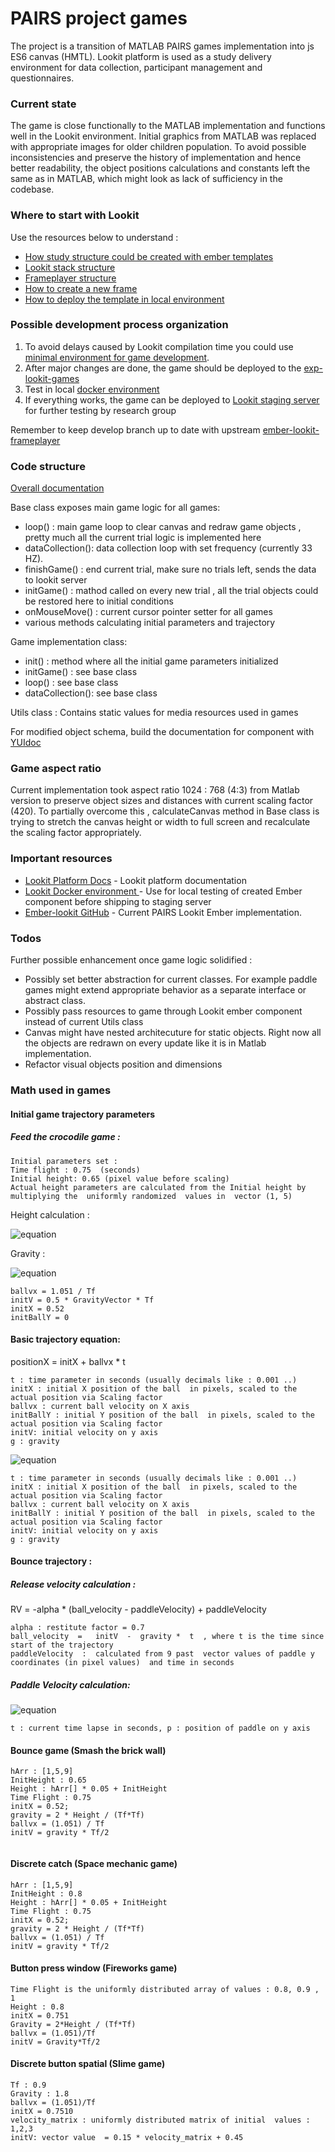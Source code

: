 # PAIRS project games  

The project is a transition of MATLAB PAIRS games implementation into js ES6 canvas (HMTL). Lookit platform is used as a study delivery environment for data collection, participant management and questionnaires.

### Current state 
The game is close functionally to the MATLAB implementation and functions well in the Lookit environment. Initial graphics from MATLAB was replaced with appropriate images for older children population.
To avoid possible inconsistencies and preserve the history of implementation and hence better readability, the object positions calculations and constants left the same as in MATLAB, which might look as lack of sufficiency in the codebase.

### Where to start with Lookit 
Use the resources below to understand :
- [How study structure could be created with ember templates](https://lookit.readthedocs.io/en/develop/researchers-create-experiment.html#experiment-structure)
- [Lookit stack structure](https://lookit.readthedocs.io/en/develop/install-django-project.html)
- [Frameplayer structure](https://lookit.readthedocs.io/en/develop/install-ember-app.html)
- [How to create a new frame](https://lookit.readthedocs.io/en/develop/frame-dev-creation.html)
- [How to deploy the template in local environment]()


### Possible development process organization

1. To avoid delays caused by Lookit compilation time you could use [minimal environment for game development](https://github.com/elcrion/PI_game_template).
2. After major changes are done, the game should be deployed to the [exp-lookit-games](https://github.com/elcrion/ember-lookit-frameplayer/tree/develop) 
3. Test in local [docker environment](https://github.com/elcrion/PI_docker)
4. If everything works, the game can be deployed to [Lookit staging server](https://staging-lookit.cos.io) for further testing by research group

Remember to keep develop branch up to date with upstream [ember-lookit-frameplayer](https://github.com/lookit/ember-lookit-frameplayer)
     
### Code structure 

[Overall documentation](https://elcrion.github.io/PI_game_template/index.html)

Base class exposes main game logic for all games: 
- loop() : main game loop to clear canvas and redraw game objects , pretty much all the current trial  logic is implemented here
- dataCollection(): data collection loop with set frequency (currently 33 HZ). 
- finishGame() : end current trial, make sure no trials left, sends the data to lookit server 
- initGame() : mathod called on every new trial , all the trial objects could be restored here to initial conditions
- onMouseMove() : current cursor pointer setter for all games
- various methods calculating initial parameters and trajectory


Game implementation class: 
- init() : method where all the initial game parameters initialized
- initGame() : see base class 
- loop() : see base class 
- dataCollection(): see base class 

Utils class : Contains static values for media resources used in games


For modified object schema, build the documentation for component with [YUIdoc](https://lookit.readthedocs.io/en/develop/frame-dev-creation.html#documenting-your-frame)

### Game aspect ratio 
Current implementation took aspect ratio 1024 : 768  (4:3) from Matlab version to preserve object sizes and distances with current scaling factor (420).  To partially overcome this ,  calculateCanvas method in Base class is trying to stretch the canvas height or width to full screen and recalculate the scaling factor appropriately.

###  Important resources
* [Lookit Platform Docs](https://lookit.readthedocs.io/en/develop/frame-dev.html) - Lookit platform documentation
* [Lookit Docker environment ](https://github.com/elcrion/PI_docker) - Use for local testing of created Ember component before shipping to staging server
* [Ember-lookit GitHub](https://github.com/elcrion/ember-lookit-frameplayer) - Current PAIRS Lookit Ember implementation.

### Todos
Further possible enhancement once game logic solidified : 
- Possibly set better abstraction for current classes. For example paddle games might extend appropriate behavior as a separate interface or abstract class.
- Possibly pass resources to game through Lookit ember component instead of current Utils class 
- Canvas might have nested architecuture for static objects. Right now all the objects are redrawn on every update like it is in Matlab implementation.
- Refactor visual objects position and dimensions 



### Math used in games
#### Initial game trajectory parameters 
##### Feed the crocodile game : 

```
Initial parameters set : 
Time flight : 0.75  (seconds)
Initial height: 0.65 (pixel value before scaling)  
Actual height parameters are calculated from the Initial height by multiplying the  uniformly randomized  values in  vector (1, 5)
```
Height calculation : 

![equation](https://i.ibb.co/vZzbY1T/render-2.png)


Gravity : 

![equation](https://i.ibb.co/SdK51QX/render-3.png)


```
ballvx = 1.051 / Tf 
initV = 0.5 * GravityVector * Tf
initX = 0.52 
initBallY = 0 
```

#### Basic trajectory equation:
positionX =  initX + ballvx * t 
```
t : time parameter in seconds (usually decimals like : 0.001 ..)
initX : initial X position of the ball  in pixels, scaled to the actual position via Scaling factor
ballvx : current ball velocity on X axis 
initBallY : initial Y position of the ball  in pixels, scaled to the actual position via Scaling factor 
initV: initial velocity on y axis 
g : gravity 
````
![equation](https://i.ibb.co/TM0rXzR/render-4.png)
```
t : time parameter in seconds (usually decimals like : 0.001 ..)
initX : initial X position of the ball  in pixels, scaled to the actual position via Scaling factor
ballvx : current ball velocity on X axis 
initBallY : initial Y position of the ball  in pixels, scaled to the actual position via Scaling factor 
initV: initial velocity on y axis 
g : gravity 
```

#### Bounce trajectory : 
##### Release velocity calculation : 
RV = -alpha * (ball_velocity - paddleVelocity) + paddleVelocity

```
alpha : restitute factor = 0.7
ball_velocity  =   initV  -  gravity *  t  , where t is the time since start of the trajectory 
paddleVelocity  :  calculated from 9 past  vector values of paddle y coordinates (in pixel values)  and time in seconds
````
##### Paddle Velocity calculation: 

![equation](https://i.ibb.co/wRBtw4R/render.png)
```
t : current time lapse in seconds, p : position of paddle on y axis
```  


#### Bounce game (Smash the brick wall)

```
hArr : [1,5,9]
InitHeight : 0.65 
Height : hArr[] * 0.05 + InitHeight
Time Flight : 0.75
initX = 0.52;
gravity = 2 * Height / (Tf*Tf)
ballvx = (1.051) / Tf
initV = gravity * Tf/2


```

#### Discrete catch (Space mechanic game)

```
hArr : [1,5,9]
InitHeight : 0.8 
Height : hArr[] * 0.05 + InitHeight
Time Flight : 0.75
initX = 0.52;
gravity = 2 * Height / (Tf*Tf)
ballvx = (1.051) / Tf
initV = gravity * Tf/2

```
#### Button press window (Fireworks game)

```
Time Flight is the uniformly distributed array of values : 0.8, 0.9 , 1 
Height : 0.8
initX = 0.751
Gravity = 2*Height / (Tf*Tf)
ballvx = (1.051)/Tf
initV = Gravity*Tf/2
```

#### Discrete button spatial (Slime game)

```
Tf : 0.9
Gravity : 1.8
ballvx = (1.051)/Tf
initX = 0.7510
velocity_matrix : uniformly distributed matrix of initial  values : 1,2,3 
initV: vector value  = 0.15 * velocity_matrix + 0.45 
```






